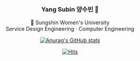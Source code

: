 <!-- ### Hi 👾 -->
<div align=center>

### Yang Subin 양수빈 👾

🏫 Sungshin Women's University    
Service Design Engineering · Computer Engineering

[![Anurag's GitHub stats](https://github-readme-stats.vercel.app/api?username=yangsubinn)](https://github.com/anuraghazra/github-readme-stats)


[![Hits](https://hits.seeyoufarm.com/api/count/incr/badge.svg?url=https%3A%2F%2Fgithub.com%2Fyangsubinn&count_bg=%238F4EAC&title_bg=%23555555&icon=&icon_color=%23D1D1D1&title=hits&edge_flat=false)](https://hits.seeyoufarm.com)
   
</div>

<!--
**yangsubinn/yangsubinn** is a ✨ _special_ ✨ repository because its `README.md` (this file) appears on your GitHub profile.

Here are some ideas to get you started:

- 🔭 I’m currently working on ...
- 🌱 I’m currently learning ...
- 👯 I’m looking to collaborate on ...
- 🤔 I’m looking for help with ...
- 💬 Ask me about ...
- 📫 How to reach me: ...
- 😄 Pronouns: ...
- ⚡ Fun fact: ...
-->
